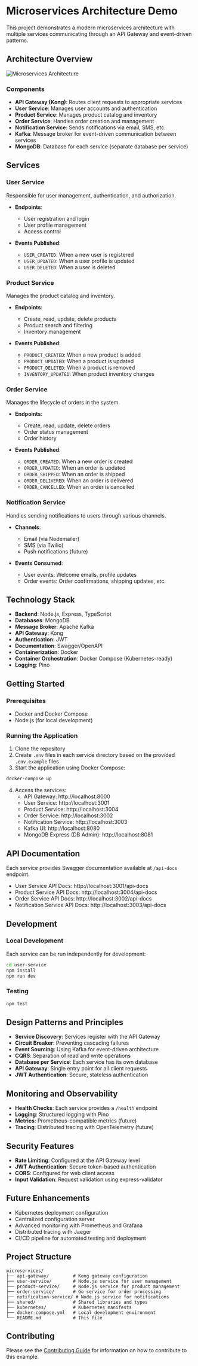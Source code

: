 <!--
Document: Microservices Architecture Demo
Version: 1.0.0
Last Updated: 2025-03-20
Last Updated By: Bayat Platform Team
Change Log:
- 2025-03-20: Initial version
-->

# Microservices Architecture Demo

This project demonstrates a modern microservices architecture with multiple services communicating through an API Gateway and event-driven patterns.

## Architecture Overview

![Microservices Architecture](./architecture.png)

### Components

- **API Gateway (Kong)**: Routes client requests to appropriate services
- **User Service**: Manages user accounts and authentication
- **Product Service**: Manages product catalog and inventory
- **Order Service**: Handles order creation and management
- **Notification Service**: Sends notifications via email, SMS, etc.
- **Kafka**: Message broker for event-driven communication between services
- **MongoDB**: Database for each service (separate database per service)

## Services

### User Service

Responsible for user management, authentication, and authorization.

- **Endpoints**:
  - User registration and login
  - User profile management
  - Access control

- **Events Published**:
  - `USER_CREATED`: When a new user is registered
  - `USER_UPDATED`: When a user profile is updated
  - `USER_DELETED`: When a user is deleted

### Product Service

Manages the product catalog and inventory.

- **Endpoints**:
  - Create, read, update, delete products
  - Product search and filtering
  - Inventory management

- **Events Published**:
  - `PRODUCT_CREATED`: When a new product is added
  - `PRODUCT_UPDATED`: When a product is updated
  - `PRODUCT_DELETED`: When a product is removed
  - `INVENTORY_UPDATED`: When product inventory changes

### Order Service

Manages the lifecycle of orders in the system.

- **Endpoints**:
  - Create, read, update, delete orders
  - Order status management
  - Order history

- **Events Published**:
  - `ORDER_CREATED`: When a new order is created
  - `ORDER_UPDATED`: When an order is updated
  - `ORDER_SHIPPED`: When an order is shipped
  - `ORDER_DELIVERED`: When an order is delivered
  - `ORDER_CANCELLED`: When an order is cancelled

### Notification Service

Handles sending notifications to users through various channels.

- **Channels**:
  - Email (via Nodemailer)
  - SMS (via Twilio)
  - Push notifications (future)

- **Events Consumed**:
  - User events: Welcome emails, profile updates
  - Order events: Order confirmations, shipping updates, etc.

## Technology Stack

- **Backend**: Node.js, Express, TypeScript
- **Databases**: MongoDB
- **Message Broker**: Apache Kafka
- **API Gateway**: Kong
- **Authentication**: JWT
- **Documentation**: Swagger/OpenAPI
- **Containerization**: Docker
- **Container Orchestration**: Docker Compose (Kubernetes-ready)
- **Logging**: Pino

## Getting Started

### Prerequisites

- Docker and Docker Compose
- Node.js (for local development)

### Running the Application

1. Clone the repository
2. Create `.env` files in each service directory based on the provided `.env.example` files
3. Start the application using Docker Compose:

```bash
docker-compose up
```

4. Access the services:
   - API Gateway: http://localhost:8000
   - User Service: http://localhost:3001
   - Product Service: http://localhost:3004
   - Order Service: http://localhost:3002
   - Notification Service: http://localhost:3003
   - Kafka UI: http://localhost:8080
   - MongoDB Express (DB Admin): http://localhost:8081

## API Documentation

Each service provides Swagger documentation available at `/api-docs` endpoint.

- User Service API Docs: http://localhost:3001/api-docs
- Product Service API Docs: http://localhost:3004/api-docs
- Order Service API Docs: http://localhost:3002/api-docs
- Notification Service API Docs: http://localhost:3003/api-docs

## Development

### Local Development

Each service can be run independently for development:

```bash
cd user-service
npm install
npm run dev
```

### Testing

```bash
npm test
```

## Design Patterns and Principles

- **Service Discovery**: Services register with the API Gateway
- **Circuit Breaker**: Preventing cascading failures
- **Event Sourcing**: Using Kafka for event-driven architecture
- **CQRS**: Separation of read and write operations
- **Database per Service**: Each service has its own database
- **API Gateway**: Single entry point for all client requests
- **JWT Authentication**: Secure, stateless authentication

## Monitoring and Observability

- **Health Checks**: Each service provides a `/health` endpoint
- **Logging**: Structured logging with Pino
- **Metrics**: Prometheus-compatible metrics (future)
- **Tracing**: Distributed tracing with OpenTelemetry (future)

## Security Features

- **Rate Limiting**: Configured at the API Gateway level
- **JWT Authentication**: Secure token-based authentication
- **CORS**: Configured for web client access
- **Input Validation**: Request validation using express-validator

## Future Enhancements

- Kubernetes deployment configuration
- Centralized configuration server
- Advanced monitoring with Prometheus and Grafana
- Distributed tracing with Jaeger
- CI/CD pipeline for automated testing and deployment

## Project Structure

```plaintext
microservices/
├── api-gateway/         # Kong gateway configuration
├── user-service/        # Node.js service for user management
├── product-service/     # Node.js service for product management
├── order-service/       # Go service for order processing
├── notification-service/ # Node.js service for notifications
├── shared/              # Shared libraries and types
├── kubernetes/          # Kubernetes manifests
├── docker-compose.yml   # Local development environment
└── README.md            # This file
```

## Contributing

Please see the [Contributing Guide](../../CONTRIBUTING.md) for information on how to contribute to this example.
